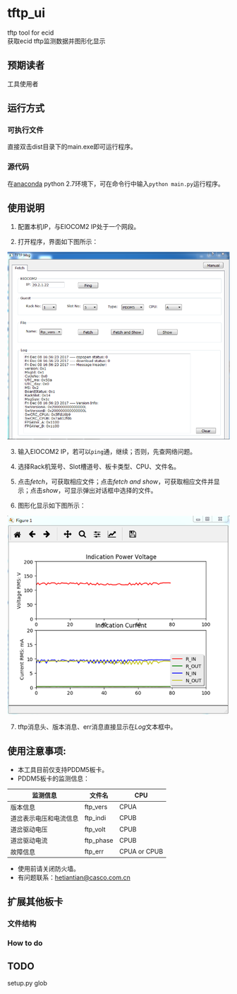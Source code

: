 # tftp_ui
tftp tool for ecid  
获取ecid tftp监测数据并图形化显示

## 预期读者
工具使用者

## 运行方式
### 可执行文件
直接双击dist目录下的main.exe即可运行程序。

### 源代码
在[anaconda](https://www.anaconda.com/download/#windows) python 2.7环境下，可在命令行中输入`python main.py`运行程序。

## 使用说明
1. 配置本机IP，与EIOCOM2 IP处于一个网段。

2. 打开程序，界面如下图所示： 

![alt text](https://raw.githubusercontent.com/489-502/tftp_ui/master/images/layout.PNG)

3. 输入EIOCOM2 IP，若可以`ping`通，继续；否则，先查网络问题。

4. 选择Rack机笼号、Slot槽道号、板卡类型、CPU、文件名。

5. 点击*fetch*，可获取相应文件；点击*fetch and show*，可获取相应文件并显示；点击*show*，可显示弹出对话框中选择的文件。

6. 图形化显示如下图所示： 

 ![alt text](https://raw.githubusercontent.com/489-502/tftp_ui/master/images/visualization.PNG)

7. tftp消息头、版本消息、err消息直接显示在*Log*文本框中。

## 使用注意事项:
* 本工具目前仅支持PDDM5板卡。
* PDDM5板卡的监测信息：

| 监测信息 | 文件名 | CPU |
| - | - | - |
| 版本信息 | ftp_vers | CPUA |
| 道岔表示电压和电流信息 | ftp_indi | CPUB |
| 道岔驱动电压 | ftp_volt | CPUB |
| 道岔驱动电流 | ftp_phase | CPUB |
| 故障信息 | ftp_err | CPUA or CPUB |

* 使用前请关闭防火墙。
* 有问题联系：hetiantian@casco.com.cn

## 扩展其他板卡
### 文件结构

### How to do

## TODO
setup.py glob
